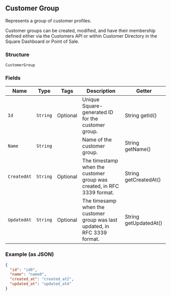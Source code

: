## Customer Group

Represents a group of customer profiles. 

Customer groups can be created, modified, and have their membership defined either via 
the Customers API or within Customer Directory in the Square Dashboard or Point of Sale.

### Structure

`CustomerGroup`

### Fields

| Name | Type | Tags | Description | Getter |
|  --- | --- | --- | --- | --- |
| `Id` | `String` | Optional | Unique Square-generated ID for the customer group. | String getId() |
| `Name` | `String` |  | Name of the customer group. | String getName() |
| `CreatedAt` | `String` | Optional | The timestamp when the customer group was created, in RFC 3339 format. | String getCreatedAt() |
| `UpdatedAt` | `String` | Optional | The timesamp when the customer group was last updated, in RFC 3339 format. | String getUpdatedAt() |

### Example (as JSON)

```json
{
  "id": "id0",
  "name": "name0",
  "created_at": "created_at2",
  "updated_at": "updated_at4"
}
```

